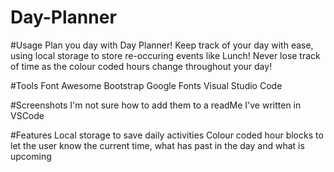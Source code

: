 # Day-Planner

#Usage
Plan you day with Day Planner! Keep track of your day with ease, using local storage to store re-occuring events like Lunch! Never lose track of time as the colour coded hours change throughout your day!

#Tools 
Font Awesome
Bootstrap
Google Fonts
Visual Studio Code

#Screenshots
I'm not sure how to add them to a readMe I've written in VSCode

#Features
Local storage to save daily activities
Colour coded hour blocks to let the user know the current time, what has past in the day and what is upcoming




